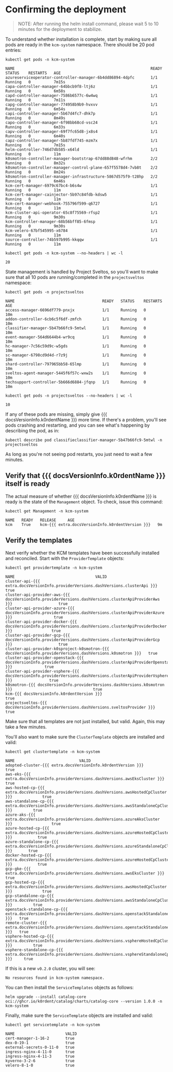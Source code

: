 # Confirming the deployment

> NOTE:
> After running the helm install command, please wait 5 to 10 minutes for the deployment to stabilize.

To understand whether installation is complete, start by making sure all pods are ready in the `kcm-system` namespace. There should be 20 pod entries:

```shell
kubectl get pods -n kcm-system
```

```console
NAME                                                           READY   STATUS    RESTARTS   AGE
azureserviceoperator-controller-manager-6b4dd86894-4dpfc       1/1     Running   0          7m15s
capa-controller-manager-64bbcb9f8-ltj6z                        1/1     Running   0          6m58s
capd-controller-manager-7586b6577c-6w4wq                       1/1     Running   0          7m11s
capg-controller-manager-774958b9b9-hvxvv                       1/1     Running   0          6m54s
capi-controller-manager-5b67d4fc7-dhk7p                        1/1     Running   0          8m49s
capo-controller-manager-6f98bb68cd-vsc24                       1/1     Running   0          6m33s
capv-controller-manager-69f7fc65d8-jx8s4                       1/1     Running   0          6m40s
capz-controller-manager-5b87fdf745-mzm7x                       1/1     Running   0          7m15s
helm-controller-746d7db585-x64ld                               1/1     Running   0          11m
k0smotron-controller-manager-bootstrap-67dd88d848-wfrhm        2/2     Running   0          8m32s
k0smotron-controller-manager-control-plane-657f5578d4-7vb8t    2/2     Running   0          8m24s
k0smotron-controller-manager-infrastructure-5867d575f9-t28hp   2/2     Running   0          6m46s
kcm-cert-manager-6979c67bc4-b6s4w                              1/1     Running   0          11m
kcm-cert-manager-cainjector-5b97c84fdb-kdsw5                   1/1     Running   0          11m
kcm-cert-manager-webhook-755796f599-q6727                      1/1     Running   0          11m
kcm-cluster-api-operator-65c8f75569-rfsp2                      1/1     Running   0          9m30s
kcm-controller-manager-68b56bff85-6fmsp                        1/1     Running   0          9m30s
kcm-velero-67bf545995-x6784                                    1/1     Running   0          11m
source-controller-74b597b995-kkqqw                             1/1     Running   0          11m
```

```shell
kubectl get pods -n kcm-system --no-headers | wc -l
```

```console
20
```

State management is handled by Project Sveltos, so you'll want to make sure that all 10 pods are running/completed in the `projectsveltos` namespace:

```shell
kubectl get pods -n projectsveltos
```

```console
NAME                                      READY   STATUS    RESTARTS   AGE
access-manager-6696df779-pnxjx            1/1     Running   0          10m
addon-controller-6cb6c5f6df-zmfch         1/1     Running   0          10m
classifier-manager-5b47b66fc9-5mtwl       1/1     Running   0          10m
event-manager-564d6644b4-wr9cq            1/1     Running   0          10m
hc-manager-7c56c59d9c-w5gds               1/1     Running   0          10m
sc-manager-6798cd9d4d-r7z9j               1/1     Running   0          10m
shard-controller-797965bb58-65lmp         1/1     Running   0          10m
sveltos-agent-manager-5445f6f57c-wxw2s    1/1     Running   0          10m
techsupport-controller-5b666d6884-jfqnp   1/1     Running   0          10m
```

```shell
kubectl get pods -n projectsveltos --no-headers | wc -l
```

```console
10
```

If any of these pods are missing, simply give {{{ docsVersionInfo.k0rdentName }}} more time. If there's a problem, you'll see pods crashing and restarting, and you can see what's happening by describing the pod, as in:

```shell
kubectl describe pod classifieclassifier-manager-5b47b66fc9-5mtwl -n projectsveltos
```

As long as you're not seeing pod restarts, you just need to wait a few minutes.

## Verify that {{{ docsVersionInfo.k0rdentName }}} itself is ready

The actual measure of whether {{{ docsVersionInfo.k0rdentName }}} is ready is the state of the `Management` object. To check, issue this command:

```shell
kubectl get Management -n kcm-system
```

```console
NAME   READY   RELEASE     AGE
kcm    True    kcm-{{{ extra.docsVersionInfo.k0rdentVersion }}}   9m
```

## Verify the templates

Next verify whether the KCM templates have been successfully installed and reconciled. Start with the `ProviderTemplate` objects:

```shell
kubectl get providertemplate -n kcm-system
```

```console
NAME                                   VALID
cluster-api-{{{ extra.docsVersionInfo.providerVersions.dashVersions.clusterApi }}}                                 true
cluster-api-provider-aws-{{{ docsVersionInfo.providerVersions.dashVersions.clusterApiProviderAws }}}                    true
cluster-api-provider-azure-{{{ docsVersionInfo.providerVersions.dashVersions.clusterApiProviderAzure }}}                  true
cluster-api-provider-docker-{{{ docsVersionInfo.providerVersions.dashVersions.clusterApiProviderDocker }}}                 true
cluster-api-provider-gcp-{{{ docsVersionInfo.providerVersions.dashVersions.clusterApiProviderGcp }}}                    true
cluster-api-provider-k0sproject-k0smotron-{{{ docsVersionInfo.providerVersions.dashVersions.k0smotron }}}   true
cluster-api-provider-openstack-{{{ docsVersionInfo.providerVersions.dashVersions.clusterApiProviderOpenstack }}}              true
cluster-api-provider-vsphere-{{{ docsVersionInfo.providerVersions.dashVersions.clusterApiProviderVsphere }}}                true
k0smotron-{{{ docsVersionInfo.providerVersions.dashVersions.k0smotron }}}                                   true
kcm-{{{ docsVersionInfo.k0rdentVersion }}}                                         true
projectsveltos-{{{ docsVersionInfo.providerVersions.dashVersions.sveltosProvider }}}                             true
```

Make sure that all templates are not just installed, but valid. Again, this may take a few minutes.

You'll also want to make sure the `ClusterTemplate` objects are installed and valid:

```shell
kubectl get clustertemplate -n kcm-system
```

```console
NAME                            VALID
adopted-cluster-{{{ extra.docsVersionInfo.k0rdentVersion }}}           true
aws-eks-{{{ extra.docsVersionInfo.providerVersions.dashVersions.awsEksCluster }}}                   true
aws-hosted-cp-{{{ extra.docsVersionInfo.providerVersions.dashVersions.awsHostedCpCluster }}}             true
aws-standalone-cp-{{{ extra.docsVersionInfo.providerVersions.dashVersions.awsStandaloneCpCluster }}}         true
azure-aks-{{{ extra.docsVersionInfo.providerVersions.dashVersions.azureAksCluster }}}                 true
azure-hosted-cp-{{{ extra.docsVersionInfo.providerVersions.dashVersions.azureHostedCpCluster }}}           true
azure-standalone-cp-{{{ extra.docsVersionInfo.providerVersions.dashVersions.azureStandaloneCpCluster }}}       true
docker-hosted-cp-{{{ extra.docsVersionInfo.providerVersions.dashVersions.azureHostedCpCluster }}}           true
gcp-gke-{{{ extra.docsVersionInfo.providerVersions.dashVersions.awsEksCluster }}}                   true
gcp-hosted-cp-{{{ extra.docsVersionInfo.providerVersions.dashVersions.awsHostedCpCluster }}}             true
gcp-standalone-cp-{{{ extra.docsVersionInfo.providerVersions.dashVersions.awsStandaloneCpCluster }}}         true
openstack-standalone-cp-{{{ extra.docsVersionInfo.providerVersions.dashVersions.openstackStandaloneCpCluster }}}   true
remote-cluster-{{{ extra.docsVersionInfo.providerVersions.dashVersions.openstackStandaloneCpCluster }}}   true
vsphere-hosted-cp-{{{ extra.docsVersionInfo.providerVersions.dashVersions.vsphereHostedCpCluster }}}         true
vsphere-standalone-cp-{{{ extra.docsVersionInfo.providerVersions.dashVersions.vsphereStandaloneCpCluster }}}     true
```

If this is a new `v0.2.0` cluster, you will see:

```shell
No resources found in kcm-system namespace.
```

You can then install the `ServiceTemplates` objects as follows:

```shell
helm upgrade --install catalog-core oci://ghcr.io/k0rdent/catalog/charts/catalog-core --version 1.0.0 -n kcm-system
```

Finally, make sure the `ServiceTemplate` objects are installed and valid:

```shell
kubectl get servicetemplate -n kcm-system
```

```console
NAME                      VALID
cert-manager-1-16-2       true
dex-0-19-1                true
external-secrets-0-11-0   true
ingress-nginx-4-11-0      true
ingress-nginx-4-11-3      true
kyverno-3-2-6             true
velero-8-1-0              true
```
